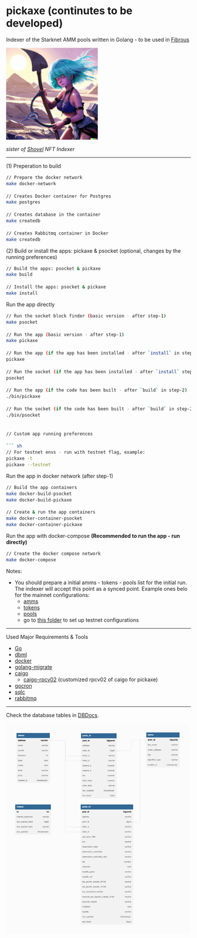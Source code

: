 # pickaxe (continutes to be developed)

Indexer of the Starknet AMM pools written in Golang - to be used in [Fibrous](https://fibrous.finance)

<img src="./pickaxe.png" alt="pickaxe girl" width="250px">

*sister of [Shovel](https://github.com/tahos81/shovel) NFT Indexer*

<hr/>

(1) Preperation to build

``` sh
// Prepare the docker network
make docker-network

// Creates Docker container for Postgres
make postgres

// Creates database in the container
make createdb

// Creates Rabbitmq container in Docker
make createdb
```

(2) Build or install the apps: pickaxe & psocket (optional, changes by the running preferences)

``` sh
// Build the apps: psocket & pickaxe
make build

// Install the apps: psocket & pickaxe
make install
```

Run the app directly

``` sh
// Run the socket block finder (basic version - after step-1)
make psocket

// Run the app (basic version - after step-1)
make pickaxe

// Run the app (if the app has been installed - after `install` in step-2)
pickaxe

// Run the socket (if the app has been installed - after `install` step-2)
psocket

// Run the app (if the code has been built - after `build` in step-2)
./bin/pickaxe

// Run the socket (if the code has been built - after `build` in step-2)
./bin/psocket


// Custom app running preferences 

``` sh
// For testnet envs - run with testnet flag, example:
pickaxe -t
pickaxe --testnet
```

Run the app in docker network (after step-1)

``` sh
// Build the app containers
make docker-build-psocket
make docker-build-pickaxe

// Create & run the app containers
make docker-container-psocket
make docker-container-pickaxe
```

Run the app with docker-compose **(Recommended to run the app - run directly)**


``` sh
// Create the docker compose network
make docker-compose
```

Notes:
* You should prepare a initial amms - tokens - pools list for the initial run. The indexer will accept this point as a synced point. Example ones belo for the mainnet configurations:
  * [amms](./init/states/amm.json)
  * [tokens](./init/states/tokens.json)
  * [pools](./init/states/pools.json)
  * go to [this folder](./init/states_test) to set up testnet configurations

<hr/>

Used Major Requirements & Tools
* [Go](https://go.dev/)
* [dbml](https://dbml-lang.org)
* [docker](https://docker.com/)
* [golang-migrate](https://github.com/golang-migrate/migrate)
* [caigo](https://github.com/dontpanicdao/caigo)
  * [caigo-rpcv02](https://github.com/ulerdogan/caigo-rpcv02) (customized rpcv02 of caigo for pickaxe)
* [gocron](https://github.com/go-co-op/gocron)
* [sqlc](https://sqlc.dev/)
* [rabbitmq](https://www.rabbitmq.com/)

<hr/>

Check the database tables in [DBDocs](https://dbdocs.io/ulerdogan/Pickaxe).

<img src="./db/docs/db_schemas.png" alt="database tables" width="500">